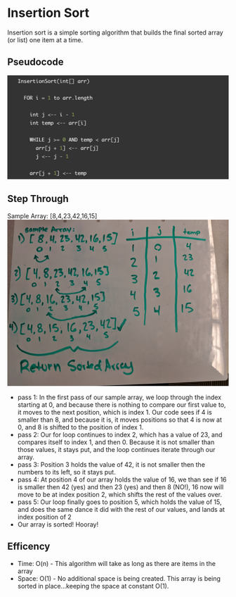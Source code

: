 # Insertion Sort
Insertion sort is a simple sorting algorithm that builds the final sorted array (or list) one item at a time.

## Pseudocode
![pseudoCode](./assets/insertionSort.png)

## Step Through
Sample Array: [8,4,23,42,16,15]
![stepThrough](./assets/insertionSortWB.jpg)

* pass 1: In the first pass of our sample array, we loop through the index starting at 0, and because there is nothing to compare our first value to, it moves to the next position, which is index 1. Our code sees if 4 is smaller than 8, and because it is, it moves positions so that 4 is now at 0, and 8 is shifted to the position of index 1.
* pass 2: Our for loop continues to index 2, which has a value of 23, and compares itself to index 1, and then 0. Because it is not smaller than those values, it stays put, and the loop continues iterate through our array.
* pass 3: Position 3 holds the value of 42, it is not smaller then the numbers to its left, so it stays put.
* pass 4: At position 4 of our array holds the value of 16, we than see if 16 is smaller then 42 (yes) and then 23 (yes) and then 8 (NO!), 16 now will move to be at index position 2, which shifts the rest of the values over.
* pass 5: Our loop finally goes to position 5, which holds the value of 15, and does the same dance it did with the rest of our values, and lands at index position of 2
* Our array is sorted! Hooray!

## Efficency
* Time: O(n) - This algorithm will take as long as there are items in the array
* Space: O(1) -
No additional space is being created. This array is being sorted in place…keeping the space at constant O(1).

